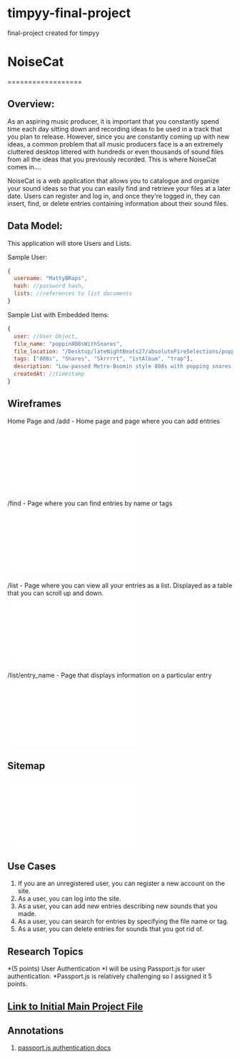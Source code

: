 # timpyy-final-project
final-project created for timpyy

# NoiseCat
==================

## Overview:
As an aspiring music producer, it is important that you constantly spend time each day sitting down and recording ideas to be used in a track that you plan to release. However, since you are constantly coming up with new ideas, a common problem that all music producers face is a an extremely cluttered desktop littered with hundreds or even thousands of sound files from all the ideas that you previously recorded. This is where NoiseCat comes in....

NoiseCat is a web application that allows you to catalogue and organize your sound ideas so that you can easily find and retrieve your files at a later date. Users can register and log in, and once they're logged in, they can insert, find, or delete entries containing information about their sound files.

## Data Model:
This application will store Users and Lists.

Sample User:
```javascript
{
  username: "MattyBRaps",
  hash: //password hash,
  lists: //references to list documents
}
```
Sample List with Embedded Items:
```javascript
{
  user: //User Object,
  file_name: "poppin808sWithSnares",
  file_location: "/Desktop/lateNightBeats27/absoluteFireSelections/poppin808sWithSnares.wav",
  tags: ["808s", "Snares", "Skrrrrt", "1stAlbum", "trap"],
  description: "Low-passed Metro-Boomin style 808s with popping snares."
  createdAt: //timestamp
}
```

## Wireframes
Home Page and /add - Home page and page where you can add entries
![home](Documentation/Home_Add.pdf)

/find - Page where you can find entries by name or tags
![find](Documentation/Find.pdf)

/list - Page where you can view all your entries as a list. Displayed as a table that you can scroll up and down.
![list](Documentation/List.pdf)

/list/entry_name - Page that displays information on a particular entry
![entry](Documentation/Entry.pdf)

## Sitemap
![Map](Documentation/Map.pdf)

## Use Cases
1. If you are an unregistered user, you can register a new account on the site.
2. As a user, you can log into the site.
3. As a user, you can add new entries describing new sounds that you made.
4. As a user, you can search for entries by specifying the file name or tag.
5. As a user, you can delete entries for sounds that you got rid of.

## Research Topics

*(5 points) User Authentication
  *I will be using Passport.js for user authentication.
  *Passport.js is relatively challenging so I assigned it 5 points.

## [Link to Initial Main Project File](app.js)

## Annotations
1. [passport.js authentication docs](http://passportjs.org/docs)
